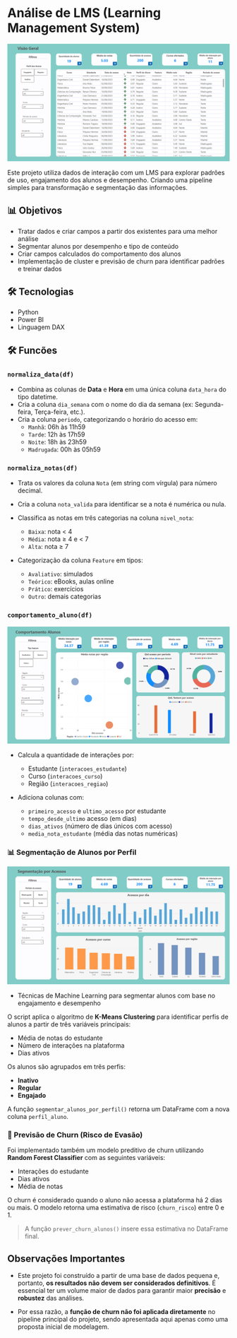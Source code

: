 # Análise de LMS (Learning Management System)

![Análise no Power Bi](imagens/visao_geral.png)
 
Este projeto utiliza dados de interação com um LMS para explorar padrões de uso, engajamento dos alunos e desempenho.
Criando uma pipeline simples para transformação e segmentação das informações.

## 📊 Objetivos

- Tratar dados e criar campos a partir dos existentes para uma melhor análise
- Segmentar alunos por desempenho e tipo de conteúdo
- Criar campos calculados do comportamento dos alunos
- Implementação de cluster e previsão de churn para identificar padrões e treinar dados


## 🛠️ Tecnologias

- Python
- Power BI
- Linguagem DAX

## 🛠️ Funcões

### `normaliza_data(df)`

- Combina as colunas de **Data** e **Hora** em uma única coluna `data_hora` do tipo datetime.
- Cria a coluna `dia_semana` com o nome do dia da semana (ex: Segunda-feira, Terça-feira, etc.).
- Cria a coluna `periodo`, categorizando o horário do acesso em:
  - `Manhã`: 06h às 11h59  
  - `Tarde`: 12h às 17h59  
  - `Noite`: 18h às 23h59  
  - `Madrugada`: 00h às 05h59

### `normaliza_notas(df)`

- Trata os valores da coluna `Nota` (em string com vírgula) para número decimal.
- Cria a coluna `nota_valida` para identificar se a nota é numérica ou nula.
- Classifica as notas em três categorias na coluna `nivel_nota`:
  - `Baixa`: nota < 4  
  - `Média`: nota ≥ 4 e < 7  
  - `Alta`: nota ≥ 7  

- Categorização da coluna `Feature` em tipos:
  - `Avaliativo`: simulados  
  - `Teórico`: eBooks, aulas online  
  - `Prático`: exercícios  
  - `Outro`: demais categorias

### `comportamento_aluno(df)`

![Análise no Power Bi](imagens/comportament_aluno.png)

- Calcula a quantidade de interações por:
  - Estudante (`interacoes_estudante`)
  - Curso (`interacoes_curso`)
  - Região (`interacoes_regiao`)

- Adiciona colunas com:
  - `primeiro_acesso` e `ultimo_acesso` por estudante
  - `tempo_desde_ultimo` acesso (em dias)
  - `dias_ativos` (número de dias únicos com acesso)
  - `media_nota_estudante` (média das notas numéricas)

### 📊 Segmentação de Alunos por Perfil

![Análise no Power Bi](imagens/segmentacao_acesso.png)

 - Técnicas de Machine Learning para segmentar alunos com base no engajamento e desempenho

 O script aplica o algoritmo de **K-Means Clustering** para identificar perfis de alunos a partir de três variáveis principais:
- Média de notas do estudante
- Número de interações na plataforma
- Dias ativos

Os alunos são agrupados em três perfis:
- **Inativo**
- **Regular**
- **Engajado**

A função `segmentar_alunos_por_perfil()` retorna um DataFrame com a nova coluna `perfil_aluno`.

### 🔮 Previsão de Churn (Risco de Evasão)

Foi implementado também um modelo preditivo de churn utilizando **Random Forest Classifier** com as seguintes variáveis:
- Interações do estudante
- Dias ativos
- Média de notas

O churn é considerado quando o aluno não acessa a plataforma há 2 dias ou mais. O modelo retorna uma estimativa de risco (`churn_risco`) entre 0 e 1.

> A função `prever_churn_alunos()` insere essa estimativa no DataFrame final.

## Observações Importantes

- Este projeto foi construído a partir de uma base de dados pequena e, portanto, **os resultados não devem ser considerados definitivos**. É essencial ter um volume maior de dados para garantir maior **precisão** e **robustez** das análises.

- Por essa razão, a **função de churn não foi aplicada diretamente** no pipeline principal do projeto, sendo apresentada aqui apenas como uma proposta inicial de modelagem.